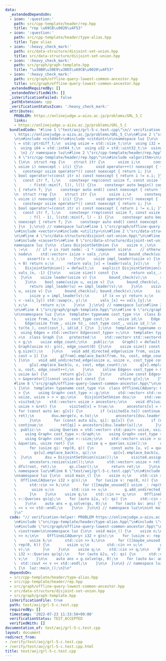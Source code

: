 ```yaml
---
data:
  _extendedDependsOn:
  - icon: ':question:'
    path: src/cpp-template/header/rep.hpp
    title: "rep \u69CB\u9020\u4F53"
  - icon: ':question:'
    path: src/cpp-template/header/type-alias.hpp
    title: Type alias
  - icon: ':heavy_check_mark:'
    path: src/data-structure/disjoint-set-union.hpp
    title: src/data-structure/disjoint-set-union.hpp
  - icon: ':heavy_check_mark:'
    path: src/graph/graph-template.hpp
    title: "\u30B0\u30E9\u30D5\u69CB\u9020\u4F53"
  - icon: ':heavy_check_mark:'
    path: src/graph/offline-query-lowest-common-ancestor.hpp
    title: src/graph/offline-query-lowest-common-ancestor.hpp
  _extendedRequiredBy: []
  _extendedVerifiedWith: []
  _isVerificationFailed: false
  _pathExtension: cpp
  _verificationStatusIcon: ':heavy_check_mark:'
  attributes:
    PROBLEM: https://onlinejudge.u-aizu.ac.jp/problems/GRL_5_C
    links:
    - https://onlinejudge.u-aizu.ac.jp/problems/GRL_5_C
  bundledCode: "#line 1 \"test/aoj/grl-5-c.test.cpp\"\n// verification-helper: PROBLEM\
    \ https://onlinejudge.u-aizu.ac.jp/problems/GRL_5_C\n\n#line 2 \"src/cpp-template/header/type-alias.hpp\"\
    \n\n#include <cstddef>\n#include <cstdint>\n\nnamespace luz {\n\n  using isize\
    \ = std::ptrdiff_t;\n  using usize = std::size_t;\n\n  using i32 = std::int32_t;\n\
    \  using i64 = std::int64_t;\n  using u32 = std::uint32_t;\n  using u64 = std::uint64_t;\n\
    \  \n} // namespace luz\n#line 2 \"src/cpp-template/header/rep.hpp\"\n\n#line\
    \ 4 \"src/cpp-template/header/rep.hpp\"\n\n#include <algorithm>\n\nnamespace luz\
    \ {\n\n  struct rep {\n    struct itr {\n      usize i;\n      constexpr itr(const\
    \ usize i) noexcept : i(i) {}\n      void operator++() noexcept { ++i; }\n   \
    \   constexpr usize operator*() const noexcept { return i; }\n      constexpr\
    \ bool operator!=(const itr x) const noexcept { return i != x.i; }\n    };\n \
    \   const itr f, l;\n    constexpr rep(const usize f, const usize l) noexcept\n\
    \      : f(std::min(f, l)), l(l) {}\n    constexpr auto begin() const noexcept\
    \ { return f; }\n    constexpr auto end() const noexcept { return l; }\n  };\n\
    \n  struct rrep {\n    struct itr {\n      usize i;\n      constexpr itr(const\
    \ usize i) noexcept : i(i) {}\n      void operator++() noexcept { --i; }\n   \
    \   constexpr usize operator*() const noexcept { return i; }\n      constexpr\
    \ bool operator!=(const itr x) const noexcept { return i != x.i; }\n    };\n \
    \   const itr f, l;\n    constexpr rrep(const usize f, const usize l) noexcept\n\
    \      : f(l - 1), l(std::min(f, l) - 1) {}\n    constexpr auto begin() const\
    \ noexcept { return f; }\n    constexpr auto end() const noexcept { return l;\
    \ }\n  };\n\n} // namespace luz\n#line 1 \"src/graph/offline-query-lowest-common-ancestor.hpp\"\
    \n#include <vector>\n#include <utility>\n\n#line 2 \"src/data-structure/disjoint-set-union.hpp\"\
    \n\n#line 4 \"src/data-structure/disjoint-set-union.hpp\"\n\n#line 6 \"src/data-structure/disjoint-set-union.hpp\"\
    \n#include <cassert>\n#line 8 \"src/data-structure/disjoint-set-union.hpp\"\n\n\
    namespace luz {\n\n  class DisjointSetUnion {\n    usize n_;\n\n    // vals_[v]\
    \ :=\n    // if v is root node: -1 * component size\n    // otherwise: parent\
    \ node\n    std::vector< isize > vals_;\n\n    void bound_check(usize v) {\n \
    \     assert(v < n_);\n    }\n\n    usize impl_leader(usize v) {\n      if (vals_[v]\
    \ < 0) return v;\n      return vals_[v] = leader(vals_[v]);\n    }\n\n   public:\n\
    \    DisjointSetUnion() = default;\n    explicit DisjointSetUnion(usize n): n_(n),\
    \ vals_(n, -1) {}\n\n    usize size() const {\n      return vals_.size();\n  \
    \  }\n\n    usize leader(usize v) {\n      bound_check(v);\n      return impl_leader(v);\n\
    \    }\n\n    bool same(usize u, usize v) {\n      bound_check(u), bound_check(v);\n\
    \      return impl_leader(u) == impl_leader(v);\n    }\n\n    usize merge(usize\
    \ u, usize v) {\n      bound_check(u); bound_check(v);\n\n      isize x = impl_leader(u);\n\
    \      isize y = impl_leader(v);\n      if (x == y) return x;\n      if (-vals_[x]\
    \ < -vals_[y]) std::swap(x, y);\n      vals_[x] += vals_[y];\n      vals_[y] =\
    \ x;\n      return x;\n    }\n\n  };\n\n} // namespace luz\n#line 2 \"src/graph/graph-template.hpp\"\
    \n\n#line 4 \"src/graph/graph-template.hpp\"\n\n#line 6 \"src/graph/graph-template.hpp\"\
    \n\nnamespace luz {\n\n  template< typename cost_type >\n  class Edge {\n   public:\n\
    \    usize from, to;\n    cost_type cost;\n    usize id;\n    Edge() = default;\n\
    \    Edge(usize from_, usize to_, cost_type cost_, usize id_):\n      from(from_),\
    \ to(to_), cost(cost_), id(id_) {}\n  };\n\n  template< typename cost_type >\n\
    \  using Edges = std::vector< Edge<cost_type> >;\n\n  template< typename cost_type\
    \ >\n  class Graph {\n   protected:\n    std::vector< std::vector<Edge<cost_type>>\
    \ > g;\n    usize edge_count;\n\n   public:\n    Graph() = default;\n    explicit\
    \ Graph(usize n): g(n), edge_count(0) {}\n\n    usize size() const {\n      return\
    \ g.size();\n    }\n\n    void add_directed_edge(usize from, usize to, cost_type\
    \ cost = 1) {\n      g[from].emplace_back(from, to, cost, edge_count++);\n   \
    \ }\n\n    void add_undirected_edge(usize u, usize v, cost_type cost = 1) {\n\
    \      g[u].emplace_back(u, v, cost, edge_count);\n      g[v].emplace_back(v,\
    \ u, cost, edge_count++);\n    }\n\n    inline Edges< cost_type > &operator[](const\
    \ usize &v) {\n      return g[v];\n    }\n\n    inline const Edges< cost_type\
    \ > &operator[](const usize &v) const {\n      return g[v];\n    }\n  };\n\n}\n\
    #line 8 \"src/graph/offline-query-lowest-common-ancestor.hpp\"\n\nnamespace luz\
    \ {\n\n  template< typename cost_type >\n  class OfflineLCAQuery: Graph< cost_type\
    \ > {\n    using Graph< cost_type >::g;\n\n    std::vector< std::vector< std::pair<\
    \ usize, usize > > > qs;\n\n    DisjointSetUnion dsu;\n    std::vector< bool >\
    \ visited;\n    std::vector< usize > ancestors;\n\n    void dfs(usize v, std::vector<\
    \ usize > &ret) {\n      visited[v] = true;\n      ancestors[v] = v;\n\n     \
    \ for (const auto &e: g[v]) {\n        if (visited[e.to]) continue;\n        dfs(e.to,\
    \ ret);\n        dsu.merge(v, e.to);\n        ancestors[dsu.leader(v)] = v;\n\
    \      }\n\n      for (const auto &[u, qi]: qs[v]) {\n        if (not visited[u])\
    \ continue;\n        ret[qi] = ancestors[dsu.leader(u)];\n      }\n    }\n\n \
    \  public:\n    using Queries = std::vector< std::pair< usize, usize > >;\n\n\
    \    using Graph< cost_type >::Graph;\n    using Graph< cost_type >::add_undirected_edge;\n\
    \    using Graph< cost_type >::size;\n\n    std::vector< usize > solve(const Queries\
    \ &queries, usize root) {\n      usize q = queries.size();\n      qs.resize(size());\n\
    \      for (usize qi: rep(0, q)) {\n        const auto [u, v] = queries[qi];\n\
    \        qs[u].emplace_back(v, qi);\n        qs[v].emplace_back(u, qi);\n    \
    \  }\n\n      dsu = DisjointSetUnion(size());\n      visited.assign(size(), false);\n\
    \      ancestors.resize(size());\n\n      std::vector< usize > ret(q);\n     \
    \ dfs(root, ret);\n      qs.clear();\n      return ret;\n    }\n\n  };\n\n} //\
    \ namespace luz\n#line 6 \"test/aoj/grl-5-c.test.cpp\"\n\n#include <iostream>\n\
    \nnamespace luz {\n\n  void main_() {\n    usize n;\n    std::cin >> n;\n\n  \
    \  OfflineLCAQuery< i32 > g(n);\n    for (usize v: rep(0, n)) {\n      usize k;\n\
    \      std::cin >> k;\n\n      for ([[maybe_unused]] usize _: rep(0, k)) {\n \
    \       usize u;\n        std::cin >> u;\n        g.add_undirected_edge(u, v);\n\
    \      }\n    }\n\n    usize q;\n    std::cin >> q;\n\n    OfflineLCAQuery< i32\
    \ >::Queries qs(q);\n    for (auto &[u, v]: qs) {\n      std::cin >> u >> v;\n\
    \    }\n\n    auto ans = g.solve(qs, 0);\n    for (auto &v: ans) {\n      std::cout\
    \ << v << std::endl;\n    }\n\n  }\n\n} // namespace luz\n\nint main() {\n  luz::main_();\n\
    }\n"
  code: "// verification-helper: PROBLEM https://onlinejudge.u-aizu.ac.jp/problems/GRL_5_C\n\
    \n#include \"src/cpp-template/header/type-alias.hpp\"\n#include \"src/cpp-template/header/rep.hpp\"\
    \n#include \"src/graph/offline-query-lowest-common-ancestor.hpp\"\n\n#include\
    \ <iostream>\n\nnamespace luz {\n\n  void main_() {\n    usize n;\n    std::cin\
    \ >> n;\n\n    OfflineLCAQuery< i32 > g(n);\n    for (usize v: rep(0, n)) {\n\
    \      usize k;\n      std::cin >> k;\n\n      for ([[maybe_unused]] usize _:\
    \ rep(0, k)) {\n        usize u;\n        std::cin >> u;\n        g.add_undirected_edge(u,\
    \ v);\n      }\n    }\n\n    usize q;\n    std::cin >> q;\n\n    OfflineLCAQuery<\
    \ i32 >::Queries qs(q);\n    for (auto &[u, v]: qs) {\n      std::cin >> u >>\
    \ v;\n    }\n\n    auto ans = g.solve(qs, 0);\n    for (auto &v: ans) {\n    \
    \  std::cout << v << std::endl;\n    }\n\n  }\n\n} // namespace luz\n\nint main()\
    \ {\n  luz::main_();\n}\n"
  dependsOn:
  - src/cpp-template/header/type-alias.hpp
  - src/cpp-template/header/rep.hpp
  - src/graph/offline-query-lowest-common-ancestor.hpp
  - src/data-structure/disjoint-set-union.hpp
  - src/graph/graph-template.hpp
  isVerificationFile: true
  path: test/aoj/grl-5-c.test.cpp
  requiredBy: []
  timestamp: '2022-07-23 11:33:50+09:00'
  verificationStatus: TEST_ACCEPTED
  verifiedWith: []
documentation_of: test/aoj/grl-5-c.test.cpp
layout: document
redirect_from:
- /verify/test/aoj/grl-5-c.test.cpp
- /verify/test/aoj/grl-5-c.test.cpp.html
title: test/aoj/grl-5-c.test.cpp
---
```

